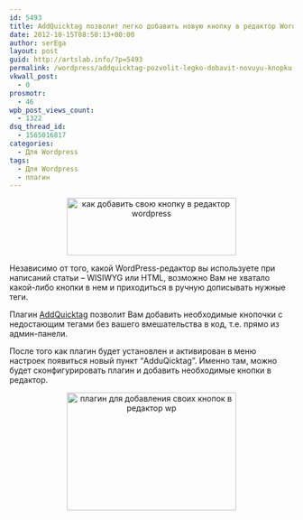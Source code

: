 ```yaml
---
id: 5493
title: AddQuicktag позволит легко добавить новую кнопку в редактор WordPress
date: 2012-10-15T08:50:13+00:00
author: serEga
layout: post
guid: http://artslab.info/?p=5493
permalink: /wordpress/addquicktag-pozvolit-legko-dobavit-novuyu-knopku-v-redaktor-wordpress/
vkwall_post:
  - 0
prosmotr:
  - 46
wpb_post_views_count:
  - 1322
dsq_thread_id:
  - 1565016817
categories:
  - Для Wordpress
tags:
  - Для Wordpress
  - плагин
---
```

<center>
  <a href="{{site.img_cdn}}/dobavit_knopku_v_wordpress_editor.png"><img src="{{site.img_cdn}}/dobavit_knopku_v_wordpress_editor-300x102.png" alt="как добавить свою кнопку в редактор wordpress" title="dobavit_knopku_v_wordpress_editor" width="300" height="102" class="aligncenter size-medium wp-image-5495" srcset="{{site.img_cdn}}/dobavit_knopku_v_wordpress_editor-300x102.png 300w, {{site.img_cdn}}/dobavit_knopku_v_wordpress_editor.png 743w" sizes="(max-width: 300px) 100vw, 300px" /></a>
</center>

Независимо от того, какой WordPress-редактор вы используете при написаний статьи &#8211; WISIWYG или HTML, возможно Вам не хватало какой-либо кнопки в нем и приходиться в ручную дописывать нужные теги.

Плагин [AddQuicktag](http://wordpress.org/extend/plugins/addquicktag/) позволит Вам добавить необходимые кнопочки с недостающим тегами без вашего вмешательства в код, т.е. прямо из админ-панели.

После того как плагин будет установлен и активирован в меню настроек появиться новый пункт &#8220;AdduQicktag&#8221;. Именно там, можно будет сконфигурировать плагин и добавить необходимые кнопки в редактор.

<center>
  <a href="{{site.img_cdn}}/add_button_to_wordpress_editor.png"><img src="{{site.img_cdn}}/add_button_to_wordpress_editor-300x209.png" alt="плагин для добавления своих кнопок в редактор wp" title="add_button_to_wordpress_editor" width="300" height="209" class="aligncenter size-medium wp-image-5494" srcset="{{site.img_cdn}}/add_button_to_wordpress_editor-300x209.png 300w, {{site.img_cdn}}/add_button_to_wordpress_editor-1024x715.png 1024w, {{site.img_cdn}}/add_button_to_wordpress_editor.png 1328w" sizes="(max-width: 300px) 100vw, 300px" /></a>
</center>